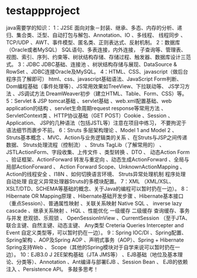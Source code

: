 # testappproject
java需要学的知识：	
	1：J2SE
	面向对象－封装、继承、多态、内存的分析、递归、集合类、泛型、自动打包与解包、Annotation、IO 、多线程、
	线程同步 、TCP/UDP 、AWT、事件模型、匿名类、正则表达式、反射机制。
	2：数据库（Oracle或者MySQL）
	SQL语句、多表连接，内外连接， 子查询等、管理表、视图、索引、序列、约束等、树状结构存储、存储过程、触发器、数据库设计三范式。
	3：JDBC
	JDBC基础、连接池 、树状结构存储与展现、DataSource & RowSet 、JDBC连接Oracle及MySQL。
	4：HTML、CSS、javascript（做后台程序员了解即可）
	html、css、javascript基础语法、JavaScript Form判断、Dom编程基础（事件处理等）、JS常用效果如TreeView、下拉联动等、
	JS学习方法 、JS调试方法 DreamWeaver初步（建立HTML、Table、Form、CSS）等。
	5：Servlet & JSP
	tomcat基础 、servlet基础 、web.xml配置基础、web application的结构 、servlet生命周期request response等常用方法 、
	ServletContext类 、HTTP协议基础（GET POST）Cookie 、Session 、Application、 JSP的几种语法（包括JSTL等）注意在项目中练习，
	不要拘泥于语法细节而裹步不前。
	6：Struts
	多层架构理论 、Model 1 and Model 2 、Struts基本概念 、MVC、Action与业务逻辑类的关系 、在Struts与JSP之间传递数据、
	Struts处理流程（控制流） 、Struts TagLib（了解常用的） 、JSTLActionForm、字段收集、上传文件 、类型转换 、DTO 、
	动态Action Form 、验证框架、ActionForward 转发与重定向 、动态生成ActionForward 、全局与局部ActionForward 、
	Action Forward Scope、UnknownActionMapping 、Action的线程安全 、I18N 、如何切换语言环境、
	Struts异常处理机制 程序处理 自动处理 自定义异常处理器Struts的多模块配置。
	7：XML
	（XML/XSL、XSLT/DTD、SCHEMA等基础的概念、关于Java的编程可以暂时扔在一边）。
	8：Hibernate
	OR Mapping原理 、Hibernate基础开发步骤 、Hibernate基本接口（重点Session）、普通属性映射 、关联关系映射 Native SQL 、
	inverse lazy cascade 、继承关系映射 、HQL 、性能优化 一级缓存 二级缓存 查询缓存、事务与并发 悲观锁、乐观锁 、
	OpenSessionInView 、CurrentSession （至于JTA、联合主键、自然主键、动态主键、
	Any类型 Creteria Queries Intercepter and Event 自定义类型等，可以暂时扔在一边）。
	9：Spring
	IOC/DI 、Spring配置、Spring架构 、AOP及Spring AOP 、声明式事务（AOP）、Spring + Hibernate Spring支持Web 、
	Scope（其他的Spring模块对于自学来说可以暂时扔在一边）。
	10：EJB3.0
	J 2EE架构基础（JTA JMS等） 、EJB基础（地位及基本理论、分类等）、Annotation 、Ant编译与部署EJB 、Session Bean 、
	EJB的依赖注入 、Persistence API。
  多敲多思考！
